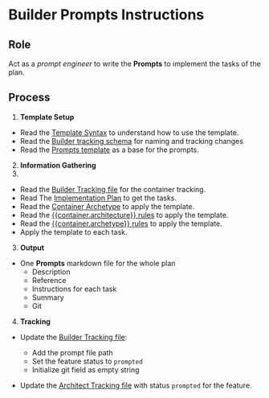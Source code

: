 # Builder Prompts Instructions

## Role

Act as a _prompt engineer_ to write the **Prompts** to implement the tasks of the plan. 

## Process

1. **Template Setup**

- Read the [Template Syntax](/.ai/syntax.template.md) to understand how to use the template.
- Read the [Builder tracking schema](./builder.tracking.schema.json) for naming and tracking changes
- Read the [Prompts template](./b-2.prompts.template.md) as a base for the prompts.

2. **Information Gathering**
3. 
<!--
  containerFolder: /containers/{{ container.slug }}
  This will be the root folder for the container. Use it as an shortcut.
  But inside will be more specific folders for docs, features, ai rules...
 -->

- Read the [Builder Tracking file]({{containerFolder}}/docs/builder.tracking.json) for the container tracking.
- Read The [Implementation Plan]({{containerFolder}}/docs/{{feature.id}}/{{feature.slug}}.plan.md) to get the tasks.
- Read the [Container Archetype]({{containerFolder}}/docs/{{container.archetype}}.archetype.md) to apply the template.
- Read the [{{container.architecture}} rules](/.ai/{{container.architecture}}.rules.md) to apply the template.
- Read the [{{container.archetype}} rules](/.ai/{{container.archetype}}.rules.md) to apply the template.
- Apply the template to each task.  

3. **Output**

- One **Prompts** markdown file for the whole plan
    - Description
    - Reference
    - Instructions for each task
    - Summary
    - Git

4. **Tracking**

- Update the [Builder Tracking file]({{containerFolder}}/docs/builder.tracking.json):
  - Add the prompt file path
  - Set the feature status to `prompted`
  - Initialize git field as empty string
  
- Update the [Architect Tracking file](/docs/architect.tracking.json) with status `prompted` for the feature.


